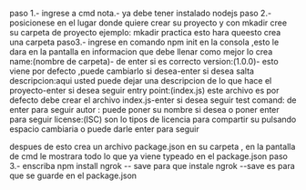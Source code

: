 paso 1.- ingrese a cmd
nota.- ya debe tener instalado nodejs
paso 2.- posicionese en el lugar donde quiere crear su proyecto
y con mkadir cree su carpeta de proyecto ejemplo: mkadir practica
esto hara queesto crea una carpeta
paso3.- ingrese en comando npm init en la consola ,esto le dara en
la pantalla en informacion que debe llenar como mejor lo crea
name:(nombre de carpeta)- de enter si es correcto
version:(1.0.0)- esto viene por defecto ,puede cambiarlo si desea-enter si desea salta
descripcion:aqui usted puede dejar una descripcion de lo que hace el proyecto-enter si desea seguir
entry point:(index.js) este archivo es por defecto debe crear el archivo index.js-enter si desea seguir
test comand: de enter para seguir
autor : puede poner su nombre si desea o poner enter para seguir
license:(ISC) son lo tipos de licencia para compartir su pulsando espacio cambiaria o puede darle enter para seguir

despues de esto crea un archivo package.json en su carpeta , en la pantalla de cmd le mostrara todo lo que ya viene
typeado en el package.json
paso 3.- enscriba npm install ngrok -- save para que instale ngrok --save es para que se guarde en el package.json 

